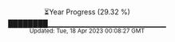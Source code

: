 <p align="center">
⏳Year Progress (29.32 %) <br>
████████▁▁▁▁▁▁▁▁▁▁▁▁▁▁▁▁▁▁▁▁▁▁ <br>
<sub>Updated: Tue, 18 Apr 2023 00:08:27 GMT</sub>
</p>

